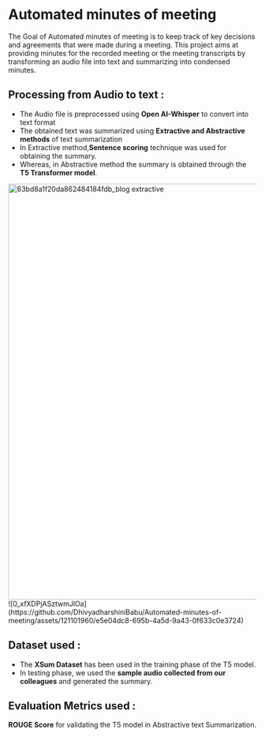 # Automated minutes of meeting
  The Goal of Automated minutes of meeting is to keep track of key decisions and agreements that were made during a meeting. This project aims at providing minutes for the recorded meeting or the meeting transcripts by transforming an audio file into text and summarizing into condensed minutes.

## Processing from Audio to text :
* The Audio file is preprocessed using **Open AI-Whisper** to convert into text format
* The obtained text was summarized using **Extractive and Abstractive methods** of text summarization
* In Extractive method,**Sentence scoring** technique was used for obtaining the summary.
* Whereas, in Abstractive method the summary is obtained through the **T5 Transformer model**.
<img width="842" alt="63bd8a1f20da862484184fdb_blog extractive " src="https://github.com/DhivyadharshiniBabu/Automated-minutes-of-meeting/assets/121101960/7c685a90-dd67-4d54-b949-b1b4f869c44b">
![0_xfXDPjASztwmJlOa](https://github.com/DhivyadharshiniBabu/Automated-minutes-of-meeting/assets/121101960/e5e04dc8-695b-4a5d-9a43-0f633c0e3724)

## Dataset used :
* The **XSum Dataset** has been used in the training phase of the T5 model.
* In testing phase, we used the **sample audio collected from our colleagues** and generated the summary.

## Evaluation Metrics used :
  **ROUGE Score** for validating the T5 model in Abstractive text Summarization.
